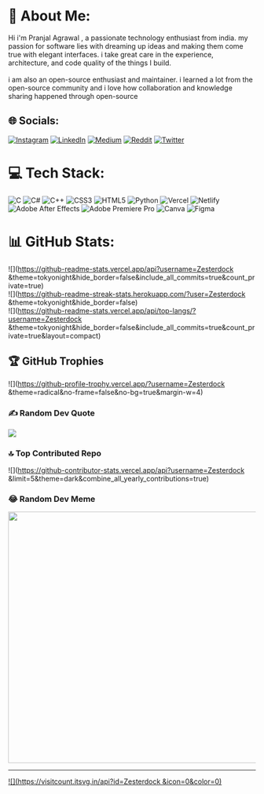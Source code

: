 # 💫 About Me:
Hi i'm Pranjal Agrawal , a passionate technology enthusiast from india. my passion for software lies with dreaming up ideas and making them come true with elegant interfaces. i take great care in the experience, architecture, and code quality of the things I build.<br><br>i am also an open-source enthusiast and maintainer. i learned a lot from the open-source community and i love how collaboration and knowledge sharing happened through open-source


## 🌐 Socials:
[![Instagram](https://img.shields.io/badge/Instagram-%23E4405F.svg?logo=Instagram&logoColor=white)](https://instagram.com/Zesterdock ) [![LinkedIn](https://img.shields.io/badge/LinkedIn-%230077B5.svg?logo=linkedin&logoColor=white)](https://linkedin.com/in/pranjal-agrawal) [![Medium](https://img.shields.io/badge/Medium-12100E?logo=medium&logoColor=white)](https://medium.com/@Zesterdock ) [![Reddit](https://img.shields.io/badge/Reddit-%23FF4500.svg?logo=Reddit&logoColor=white)](https://reddit.com/user/Zesterdock ) [![Twitter](https://img.shields.io/badge/Twitter-%231DA1F2.svg?logo=Twitter&logoColor=white)](https://twitter.com/zesterdock ) 

# 💻 Tech Stack:
![C](https://img.shields.io/badge/c-%2300599C.svg?style=for-the-badge&logo=c&logoColor=white) ![C#](https://img.shields.io/badge/c%23-%23239120.svg?style=for-the-badge&logo=c-sharp&logoColor=white) ![C++](https://img.shields.io/badge/c++-%2300599C.svg?style=for-the-badge&logo=c%2B%2B&logoColor=white) ![CSS3](https://img.shields.io/badge/css3-%231572B6.svg?style=for-the-badge&logo=css3&logoColor=white) ![HTML5](https://img.shields.io/badge/html5-%23E34F26.svg?style=for-the-badge&logo=html5&logoColor=white) ![Python](https://img.shields.io/badge/python-3670A0?style=for-the-badge&logo=python&logoColor=ffdd54) ![Vercel](https://img.shields.io/badge/vercel-%23000000.svg?style=for-the-badge&logo=vercel&logoColor=white) ![Netlify](https://img.shields.io/badge/netlify-%23000000.svg?style=for-the-badge&logo=netlify&logoColor=#00C7B7) ![Adobe After Effects](https://img.shields.io/badge/Adobe%20After%20Effects-9999FF.svg?style=for-the-badge&logo=Adobe%20After%20Effects&logoColor=white) ![Adobe Premiere Pro](https://img.shields.io/badge/Adobe%20Premiere%20Pro-9999FF.svg?style=for-the-badge&logo=Adobe%20Premiere%20Pro&logoColor=white) ![Canva](https://img.shields.io/badge/Canva-%2300C4CC.svg?style=for-the-badge&logo=Canva&logoColor=white) 	![Figma](https://img.shields.io/badge/figma-%23F24E1E.svg?style=for-the-badge&logo=figma&logoColor=white)
# 📊 GitHub Stats:
![](https://github-readme-stats.vercel.app/api?username=Zesterdock &theme=tokyonight&hide_border=false&include_all_commits=true&count_private=true)<br/>
![](https://github-readme-streak-stats.herokuapp.com/?user=Zesterdock &theme=tokyonight&hide_border=false)<br/>
![](https://github-readme-stats.vercel.app/api/top-langs/?username=Zesterdock &theme=tokyonight&hide_border=false&include_all_commits=true&count_private=true&layout=compact)

## 🏆 GitHub Trophies
![](https://github-profile-trophy.vercel.app/?username=Zesterdock &theme=radical&no-frame=false&no-bg=true&margin-w=4)

### ✍️ Random Dev Quote
![](https://quotes-github-readme.vercel.app/api?type=vetical&theme=radical)

### 🔝 Top Contributed Repo
![](https://github-contributor-stats.vercel.app/api?username=Zesterdock &limit=5&theme=dark&combine_all_yearly_contributions=true)

### 😂 Random Dev Meme
<img src="https://rm.up.railway.app/" width="512px"/>

---
[![](https://visitcount.itsvg.in/api?id=Zesterdock &icon=0&color=0)](https://visitcount.itsvg.in)

<!-- Proudly created with GPRM ( https://gprm.itsvg.in ) -->